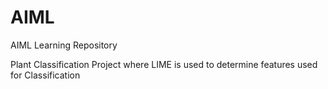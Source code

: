 # AIML
AIML Learning Repository

Plant Classification Project where LIME is used to determine features used for Classification
